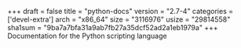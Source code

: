 +++
draft = false
title = "python-docs"
version = "2.7-4"
categories = ['devel-extra']
arch = "x86_64"
size = "3116976"
usize = "29814558"
sha1sum = "9ba7a7bfa31a9ab7fb27a35dcf52ad2a1eb1979a"
+++
Documentation for the Python scripting language